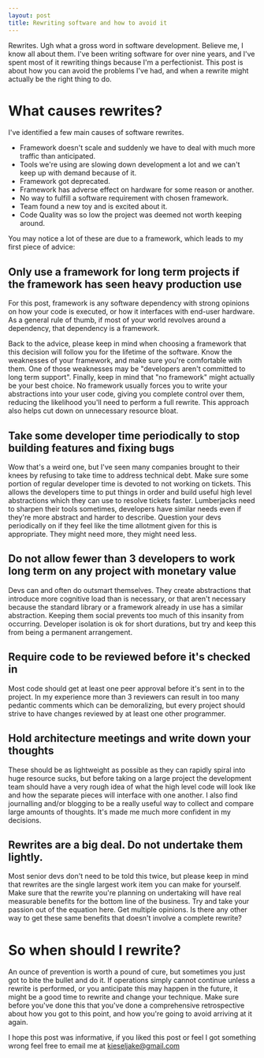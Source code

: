 ```yaml
---
layout: post
title: Rewriting software and how to avoid it
---
```


Rewrites. Ugh what a gross word in software development. Believe me, I know all about them. I've been writing software for over
nine years, and I've spent most of it rewriting things because I'm a perfectionist. This post is about how you can avoid the
problems I've had, and when a rewrite might actually be the right thing to do.

# What causes rewrites?

I've identified a few main causes of software rewrites.

- Framework doesn't scale and suddenly we have to deal with much more traffic than anticipated.
- Tools we're using are slowing down development a lot and we can't keep up with demand because of it.
- Framework got deprecated.
- Framework has adverse effect on hardware for some reason or another.
- No way to fulfill a software requirement with chosen framework.
- Team found a new toy and is excited about it.
- Code Quality was so low the project was deemed not worth keeping around.

You may notice a lot of these are due to a framework, which leads to my first piece of advice:

## Only use a framework for long term projects if the framework has seen heavy production use

For this post, framework is any software dependency with strong opinions on how your code is executed, or how it interfaces
with end-user hardware. As a general rule of thumb, if most of your world revolves around a dependency, that dependency is
a framework.

Back to the advice, please keep in mind when choosing a framework that this decision will follow you for the lifetime of the
software. Know the weaknesses of your framework, and make sure you're comfortable with them. One of those weaknesses may be
"developers aren't committed to long term support". Finally, keep in mind that "no framework" might actually be your best choice.
No framework usually forces you to write your abstractions into your user code, giving you complete control over them, reducing
the likelihood you'll need to perform a full rewrite. This approach also helps cut down on unnecessary resource bloat.

## Take some developer time periodically to stop building features and fixing bugs

Wow that's a weird one, but I've seen many companies brought to their knees by refusing to take time to address technical debt.
Make sure some portion of regular developer time is devoted to not working on tickets. This allows the developers time to
put things in order and build useful high level abstractions which they can use to resolve tickets faster. Lumberjacks need to
sharpen their tools sometimes, developers have similar needs even if they're more abstract and harder to describe. Question your
devs periodically on if they feel like the time allotment given for this is appropriate. They might need more, they might need
less.

## Do not allow fewer than 3 developers to work long term on any project with monetary value

Devs can and often do outsmart themselves. They create abstractions that introduce more cognitive load than is necessary, or
that aren't necessary because the standard library or a framework already in use has a similar abstraction. Keeping them social
prevents too much of this insanity from occurring. Developer isolation is ok for short durations, but try and keep this from
being a permanent arrangement.

## Require code to be reviewed before it's checked in

Most code should get at least one peer approval before it's sent in to the project. In my experience more than 3 reviewers
can result in too many pedantic comments which can be demoralizing, but every project should strive to have changes reviewed by
at least one other programmer.

## Hold architecture meetings and write down your thoughts

These should be as lightweight as possible as they can rapidly spiral into huge resource sucks, but before taking on a large
project the development team should have a very rough idea of what the high level code will look like and how the separate
pieces will interface with one another. I also find journalling and/or blogging to be a really useful way to collect and compare
large amounts of thoughts. It's made me much more confident in my decisions.

## Rewrites are a big deal. Do not undertake them lightly.

Most senior devs don't need to be told this twice, but please keep in mind that rewrites are the single largest work item
you can make for yourself. Make sure that the rewrite you're planning on undertaking will have real measurable benefits for
the bottom line of the business. Try and take your passion out of the equation here. Get multiple opinions. Is there any
other way to get these same benefits that doesn't involve a complete rewrite?

# So when should I rewrite?

An ounce of prevention is worth a pound of cure, but sometimes you just got to bite the bullet and do it. If operations
simply cannot continue unless a rewrite is performed, or you anticipate this may happen in the future, it might be a good time
to rewrite and change your technique. Make sure before you've done this that you've done a comprehensive retrospective about
how you got to this point, and how you're going to avoid arriving at it again.

I hope this post was informative, if you liked this post or feel I got something wrong feel free to email me at
[kieseljake@gmail.com](mailto:kieseljake@gmail.com)

